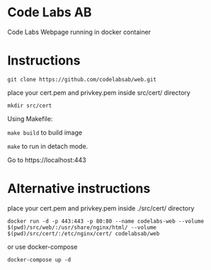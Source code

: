 
# Code Labs AB
Code Labs Webpage running in docker container

# Instructions

`git clone https://github.com/codelabsab/web.git`

place your cert.pem and privkey.pem inside src/cert/ directory

`mkdir src/cert`

Using Makefile:

`make build` to build image  

`make` to run in detach mode.

Go to https://localhost:443


# Alternative instructions

place your cert.pem and privkey.pem inside ./src/cert/ directory

`docker run -d -p 443:443 -p 80:80 --name codelabs-web --volume $(pwd)/src/web/:/usr/share/nginx/html/ --volume $(pwd)/src/cert/:/etc/nginx/cert/ codelabsab/web`

or use docker-compose

`docker-compose up -d`
